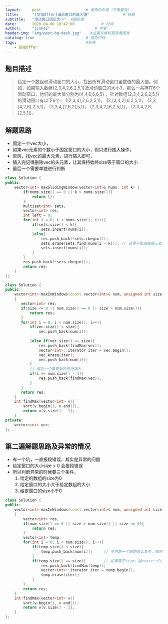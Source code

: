 ```yaml
---
layout:     post                    # 使用的布局（不需要改） 
title:      "[剑指Offer]滑动窗口的最大值"               # 标题  
subtitle:   "滑动窗口固定大小"  #副标题 
date:       2020-04-06 10:42:00            # 时间 
author:     "JinFei"                    # 作者 
header-img: "img/post-bg-desk.jpg"    #这篇文章标题背景图片 
catalog: true                       # 是否归档 
tags:                               #标签     
    - 剑指Offer 
---
```


## 题目描述
> 给定一个数组和滑动窗口的大小，找出所有滑动窗口里数值的最大值。例如，如果输入数组{2,3,4,2,6,2,5,1}及滑动窗口的大小3，那么一共存在6个滑动窗口，他们的最大值分别为{4,4,6,6,6,5}； 针对数组{2,3,4,2,6,2,5,1}的滑动窗口有以下6个： {[2,3,4],2,6,2,5,1}， {2,[3,4,2],6,2,5,1}， {2,3,[4,2,6],2,5,1}， {2,3,4,[2,6,2],5,1}， {2,3,4,2,[6,2,5],1}， {2,3,4,2,6,[2,5,1]}。

## 解题思路

- 固定一个vec大小，
- 如果vec元素的个数小于固定窗口的大小，则只进行插入操作，
- 否则，找vec的最大元素，进行插入即可，
- 插入完记得删除vec的头元素，让其保持始终size等于窗口的大小
- 最后一个需要单独进行判断


```C++
class Solution {
public:
    vector<int> maxSlidingWindow(vector<int>& nums, int k) {
        if(nums.size() == 0 || k > nums.size()){
            return {};
        } 
        multiset<int> sets;
        vector<int> res;
        int left = 0;
        for(int i = 0; i < nums.size(); i++){
            if(sets.size() < k){
                sets.insert(nums[i]);
            }else{
                res.push_back(*sets.rbegin());
                sets.erase(sets.find(nums[i - k])); // 这里不能直接删元素，需要招
                sets.insert(nums[i]);
            }
        }
        res.push_back(*sets.rbegin());
        return res;
    }
};
```

```C++
class Solution {
public:
    vector<int> maxInWindows(const vector<int>& num, unsigned int size)
    {
       vector<int> res;
       if(size <= 0 || num.size() == 0 || size > num.size()){
           return res;
       }
       for(int i = 0; i < num.size(); i++){
           if(vec.size() < size){
               vec.push_back(num[i]);
               
           }else if(vec.size() == size){
               res.push_back(findMax(vec));
               vector<int>::iterator iter = vec.begin();
               vec.erase(iter);
               vec.push_back(num[i]);
           }
           // 最后一个需要单独进行插入
           if(i == num.size() - 1){
               res.push_back(findMax(vec));
           }
       }
       return res;
    }
    int findMax(vector<int> v){
        sort(v.begin(), v.end());
        return v[v.size() - 1];
    }
private:
    vector<int> vec;
};
```

## 第二遍解题思路及异常的情况

- 有一个坑，一直报段错误，其实是异常的问题
- 给定窗口的大小size < 0 会报段错误
- 所以判断异常的时候要三个条件，
    1. 给定的数组的size为0
    2. 给定窗口的大小大于给定数组的大小
    3. 给定窗口的size小于0

```C++
class Solution {
public:
    vector<int> maxInWindows(const vector<int>& num, unsigned int size)
    {
        vector<int> res;
        if(num.size() == 0 || size > num.size() || size <= 0){
            return res;
        }
        vector<int> temp;
        for(int i = 0; i < num.size(); i++){
            if(temp.size() < size){
                temp.push_back(num[i]);     // 不用第一个刷的那么复杂，插完进行判断就行
            }   
            if(temp.size() == size){        // 如果等于size，就erase一个。
                res.push_back(findMax(temp));
                vector<int>::iterator iter = temp.begin();
                temp.erase(iter);
            }
        }
        return res;
    }
    int findMax(vector<int> v){
        sort(v.begin(), v.end());
        return v[v.size() - 1];
    }
};
```